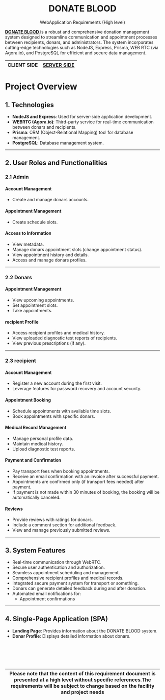 <h1 align="center">DONATE BLOOD</h1>
<p align="center">WebApplication Requirements (High level)</p>

<u> **DONATE BLOOD** </u> is a robust and comprehensive donation management system designed
to streamline communication and appointment processes between recipients, donars,
and administrators. The system incorporates cutting-edge technologies such as
NodeJS, Express, Prisma, WEB RTC (via Agora.io), and PostgreSQL for efficient and
secure data management.

<!-- # [CLIENT SIDE]() -->
<!-- ## [SERVER SIDE](https://github.com/itskawsarjamil/donate_blood_backend) -->

| CLIENT SIDE                                              | [SERVER SIDE](https://github.com/itskawsarjamil/donate_blood_backend) |
| :----:                                                    |    :----:                                                             |


# Project Overview

## 1. Technologies

- **NodeJS and Express**: Used for server-side application development.
- **WEBRTC (Agora.io)**: Third-party service for real-time communication between donars and recipients.
- **Prisma**: ORM (Object-Relational Mapping) tool for database management.
- **PostgreSQL**: Database management system.
<!-- - **Next.js**: A React framework for building applications. -->

---

## 2. User Roles and Functionalities

### 2.1 Admin

#### Account Management

- Create and manage donars accounts.

#### Appointment Management

- Create schedule slots.

#### Access to Information

- View metadata.
- Manage donars appointment slots (change appointment status).
- View appointment history and details.
- Access and manage donars profiles.

---

### 2.2 Donars

#### Appointment Management

- View upcoming appointments.
- Set appointment slots.
- Take appointments.

#### recipient Profile

- Access recipient profiles and medical history.
- View uploaded diagnostic test reports of recipients.
- View previous prescriptions (if any).

<!-- #### Prescription Management

- Generate prescriptions for recipients during and after consultations.
- Send prescriptions to recipients through email via the system.
- Attach additional medical notes and instructions to prescriptions. -->

---

### 2.3 recipient

#### Account Management

- Register a new account during the first visit.
- Leverage features for password recovery and account security.

#### Appointment Booking

- Schedule appointments with available time slots.
- Book appointments with specific donars.

#### Medical Record Management

- Manage personal profile data.
- Maintain medical history.
- Upload diagnostic test reports.

<!-- #### Prescription Access

- Access and view prescriptions.
- Receive prescriptions through the platform. -->

#### Payment and Confirmation

- Pay transport fees when booking appointments.
- Receive an email confirmation with an invoice after successful payment.
- Appointments are confirmed only (if transport fees needed) after payment.
- If payment is not made within 30 minutes of booking, the booking will be automatically canceled.

#### Reviews

- Provide reviews with ratings for donars.
- Include a comment section for additional feedback.
- View and manage previously submitted reviews.

---

## 3. System Features

- Real-time communication through WebRTC.
- Secure user authentication and authorization.
- Seamless appointment scheduling and management.
- Comprehensive recipient profiles and medical records.
- Integrated secure payment system for transport or something.
- Donars can generate detailed feedback during and after donation.
- Automated email notifications for:
  - Appointment confirmations

---

## 4. Single-Page Application (SPA)

- **Landing Page**: Provides information about the DONATE BLOOD system.
- **Donar Profile**: Displays detailed information about donars.

<br><br/>
<br><br/>


| **Please note that the content of this requirement document is presented at a high level without specific references.The requirements will be subject to change based on the facility and project needs** |
|    :----:   |
